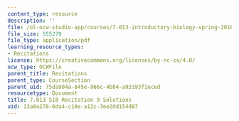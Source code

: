 ```yaml
---
content_type: resource
description: ''
file: /ol-ocw-studio-app/courses/7-013-introductory-biology-spring-2018/13a0a2786da4c10ea12c3ee2dd154d87_MIT7_013s18R9S.pdf
file_size: 555279
file_type: application/pdf
learning_resource_types:
- Recitations
license: https://creativecommons.org/licenses/by-nc-sa/4.0/
ocw_type: OCWFile
parent_title: Recitations
parent_type: CourseSection
parent_uid: 75da904a-845e-966c-4b84-a93193f1eced
resourcetype: Document
title: 7.013 S18 Recitation 9 Solutions
uid: 13a0a278-6da4-c10e-a12c-3ee2dd154d87
---
```

